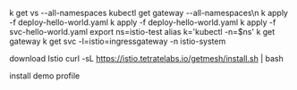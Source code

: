 k get vs --all-namespaces
kubectl get gateway --all-namespaces\n
k apply -f deploy-hello-world.yaml
k apply -f deploy-hello-world.yaml
k apply -f svc-hello-world.yaml
export ns=istio-test
alias k='kubectl -n=$ns'
k get gateway
k get svc -l=istio=ingressgateway -n istio-system

download Istio
curl -sL https://istio.tetratelabs.io/getmesh/install.sh | bash

install demo profile
